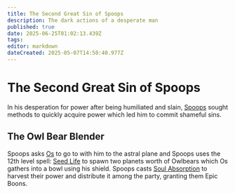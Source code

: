 ```yaml
---
title: The Second Great Sin of Spoops
description: The dark actions of a desperate man
published: true
date: 2025-06-25T01:02:13.439Z
tags: 
editor: markdown
dateCreated: 2025-05-07T14:50:40.977Z
---
```


# The Second Great Sin of Spoops
In his desperation for power after being humiliated and slain, [Spoops](/characters/spoops) sought methods to quickly acquire power which led him to commit shameful sins.

## The Owl Bear Blender
Spoops asks [Os](/characters/os) to go to with him to the astral plane and Spoops uses the 12th level spell: [Seed Life](/Spells/Seed-Life) to spawn two planets worth of Owlbears which Os gathers into a bowl using his shield. Spoops casts [Soul Absorption](/Spells/Soul-Absorption) to harvest their power and distribute it among the party, granting them Epic Boons.
